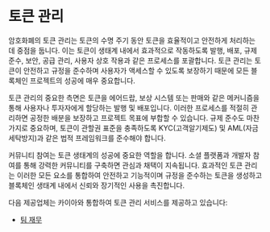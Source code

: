 # 토큰 관리

암호화폐의 토큰 관리는 토큰의 수명 주기 동안 토큰을 효율적이고 안전하게 처리하는 데 중점을 둡니다. 이는 토큰이 생태계 내에서 효과적으로 작동하도록 발행, 배포, 규제 준수, 보안, 공급 관리, 사용자 상호 작용과 같은 프로세스를 포괄합니다. 토큰 관리는 토큰이 안전하고 규정을 준수하며 사용자가 액세스할 수 있도록 보장하기 때문에 모든 블록체인 프로젝트의 성공에 매우 중요합니다.

토큰 관리의 중요한 측면은 토큰을 에어드랍, 보상 시스템 또는 판매와 같은 메커니즘을 통해 사용자나 투자자에게 할당하는 발행 및 배포입니다. 이러한 프로세스를 적절히 관리하면 공정한 배분을 보장하고 프로젝트 목표에 부합할 수 있습니다. 규제 준수도 마찬가지로 중요하며, 토큰이 관할권 표준을 충족하도록 KYC(고객알기제도) 및 AML(자금세탁방지)과 같은 법적 프레임워크를 준수해야 합니다.

커뮤니티 참여는 토큰 생태계의 성공에 중요한 역할을 합니다. 소셜 플랫폼과 개발자 참여를 통해 강력한 커뮤니티를 구축하면 관심과 채택이 지속됩니다. 효과적인 토큰 관리는 이러한 모든 요소를 통합하여 안전하고 기능적이며 규정을 준수하는 토큰을 생성하고 블록체인 생태계 내에서 신뢰와 장기적인 사용을 촉진합니다.

다음 제공업체는 카이아와 통합하여 토큰 관리 서비스를 제공하고 있습니다:

- [팀 재무](https://www.team.finance)
